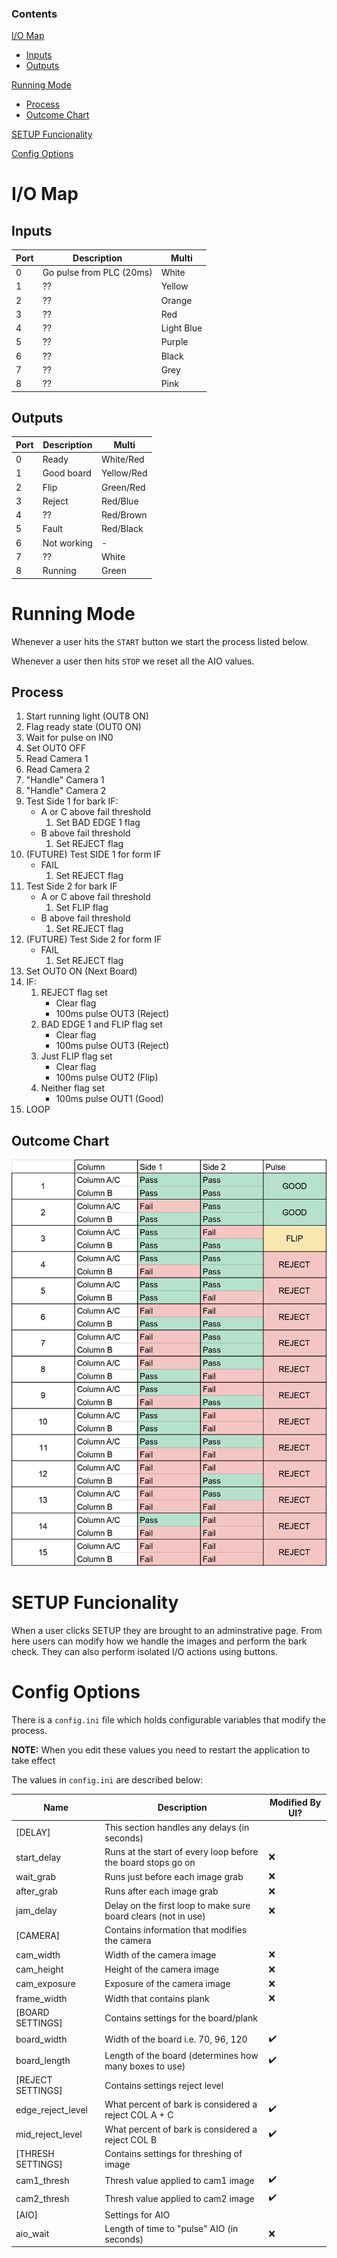 ### Contents

[I/O Map](https://github.com/philLITERALLY/Pallet-Project#IO-Map)
* [Inputs](https://github.com/philLITERALLY/Pallet-Project#Inputs)
* [Outputs](https://github.com/philLITERALLY/Pallet-Project#Outputs)

[Running Mode](https://github.com/philLITERALLY/Pallet-Project#running-mode)
* [Process](https://github.com/philLITERALLY/Pallet-Project#process)
* [Outcome Chart](https://github.com/philLITERALLY/Pallet-Project#outcome-chart)

[SETUP Funcionality](https://github.com/philLITERALLY/Pallet-Project#setup-funcionality)

[Config Options](https://github.com/philLITERALLY/Pallet-Project#config-options)

# I/O Map

## Inputs

| Port | Description | Multi |
| -- | -- | -- |
| 0 | Go pulse from PLC (20ms) | White |
| 1 | ?? | Yellow |
| 2 | ?? | Orange |
| 3 | ?? | Red |
| 4 | ?? | Light Blue |
| 5 | ?? | Purple |
| 6 | ?? | Black |
| 7 | ?? | Grey |
| 8 | ?? | Pink |

## Outputs

| Port | Description | Multi |
| -- | -- | -- |
| 0 | Ready | White/Red |
| 1 | Good board | Yellow/Red |
| 2 | Flip | Green/Red |
| 3 | Reject | Red/Blue |
| 4 | ?? | Red/Brown |
| 5 | Fault | Red/Black |
| 6 | Not working | - |
| 7 | ?? | White |
| 8 | Running | Green |

# Running Mode

Whenever a user hits the `START` button we start the process listed below.

Whenever a user then hits `STOP` we reset all the AIO values.

## Process

1. Start running light (OUT8 ON)
2. Flag ready state (OUT0 ON)
3. Wait for pulse on IN0
4. Set OUT0 OFF
5. Read Camera 1
6. Read Camera 2
7. "Handle" Camera 1
8. "Handle" Camera 2
9. Test Side 1 for bark IF:
    - A or C above fail threshold
        1. Set BAD EDGE 1 flag
    - B above fail threshold
        1. Set REJECT flag
10. (FUTURE) Test SIDE 1 for form IF
    - FAIL
        1. Set REJECT flag
11. Test Side 2 for bark IF
    - A or C above fail threshold
        1. Set FLIP flag
    - B above fail threshold
        1. Set REJECT flag
12. (FUTURE) Test Side 2 for form IF
    - FAIL
        1. Set REJECT flag
13. Set OUT0 ON (Next Board)
14. IF:
    1. REJECT flag set
        - Clear flag
        - 100ms pulse OUT3 (Reject)
    2. BAD EDGE 1 and FLIP flag set
        - Clear flag
        - 100ms pulse OUT3 (Reject)
    3. Just FLIP flag set
        - Clear flag
        - 100ms pulse OUT2 (Flip)
    4. Neither flag set
        - 100ms pulse OUT1 (Good)
15. LOOP

## Outcome Chart

![Outcome Chart](/assets/Outcomes.png)

# SETUP Funcionality

When a user clicks SETUP they are brought to an adminstrative page. From here users can modify how we handle the images and perform the bark check. They can also perform isolated I/O actions using buttons.

# Config Options

There is a `config.ini` file which holds configurable variables that modify the process.

**NOTE:** When you edit these values you need to restart the application to take effect

The values in `config.ini` are described below:

| Name | Description | Modified By UI? |
| ------------- | ------------- | ------------- |
| [DELAY] | This section handles any delays (in seconds) | |
| start_delay | Runs at the start of every loop before the board stops go on | :x: |
| wait_grab | Runs just before each image grab | :x: |
| after_grab | Runs after each image grab | :x: |
| jam_delay | Delay on the first loop to make sure board clears (not in use) | :x: |
| [CAMERA] | Contains information that modifies the camera | |
| cam_width | Width of the camera image | :x: |
| cam_height | Height of the camera image | :x: |
| cam_exposure | Exposure of the camera image | :x: |
| frame_width | Width that contains plank | :x: |
| [BOARD SETTINGS] | Contains settings for the board/plank | |
| board_width | Width of the board i.e. 70, 96, 120 | :heavy_check_mark: |
| board_length | Length of the board (determines how many boxes to use) | :heavy_check_mark: |
| [REJECT SETTINGS] | Contains settings reject level | |
| edge_reject_level | What percent of bark is considered a reject COL A + C | :heavy_check_mark: |
| mid_reject_level | What percent of bark is considered a reject COL B | :heavy_check_mark: |
| [THRESH SETTINGS] | Contains settings for threshing of image | |
| cam1_thresh | Thresh value applied to cam1 image | :heavy_check_mark: |
| cam2_thresh | Thresh value applied to cam2 image | :heavy_check_mark: |
| [AIO] | Settings for AIO | |
| aio_wait | Length of time to "pulse" AIO (in seconds) | :x: |